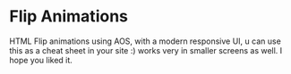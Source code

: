 # Flip Animations

HTML Flip animations using AOS, with a modern responsive UI, u can use this as a cheat sheet in your site :) works very in smaller screens as well. I hope you liked it.